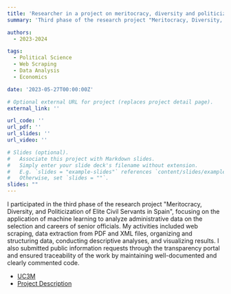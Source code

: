 ```yaml
---
title: 'Researcher in a project on meritocracy, diversity and politicization of elite civil servants in Spain'
summary: 'Third phase of the research project "Meritocracy, Diversity, and Politicization of Elite Civil Servants in Spain", focusing on the application of machine learning to analyze administrative data on the selection and careers of senior officials'

authors:
  - 2023-2024

tags:
  - Political Science
  - Web Scraping
  - Data Analysis
  - Economics

date: '2023-05-27T00:00:00Z'

# Optional external URL for project (replaces project detail page).
external_link: ''

url_code: ''
url_pdf: ''
url_slides: ''
url_video: ''

# Slides (optional).
#   Associate this project with Markdown slides.
#   Simply enter your slide deck's filename without extension.
#   E.g. `slides = "example-slides"` references `content/slides/example-slides.md`.
#   Otherwise, set `slides = ""`.
slides: ""
---
```


I participated in the third phase of the research project "Meritocracy, Diversity, and Politicization of Elite Civil Servants in Spain", focusing on the application of machine learning to analyze administrative data on the selection and careers of senior officials. My activities included web scraping, data extraction from PDF and XML files, organizing and structuring data, conducting descriptive analyses, and visualizing results. I also submitted public information requests through the transparency portal and ensured traceability of the work by maintaining well-documented and clearly commented code.

- [UC3M](https://www.uc3m.es/home)
- [Project Description](https://researchportal.uc3m.es/display/act537552)